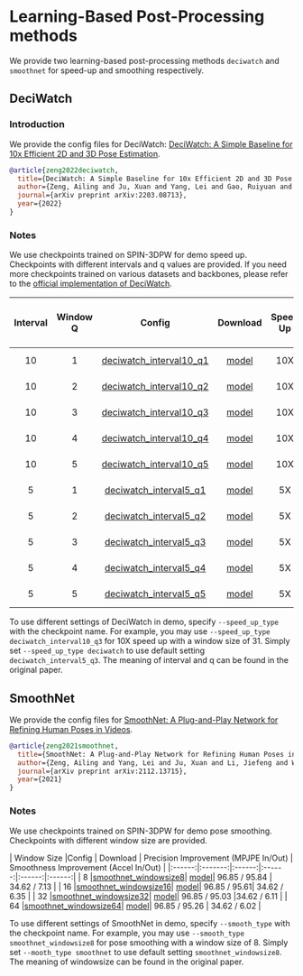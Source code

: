 # Learning-Based Post-Processing methods

We provide two learning-based post-processing methods ```deciwatch``` and ```smoothnet``` for speed-up and smoothing respectively.

## DeciWatch
### Introduction

We provide the config files for DeciWatch: [DeciWatch: A Simple Baseline for 10x Efficient 2D and 3D Pose Estimation](https://arxiv.org/pdf/2203.08713.pdf).

```BibTeX
@article{zeng2022deciwatch,
  title={DeciWatch: A Simple Baseline for 10x Efficient 2D and 3D Pose Estimation},
  author={Zeng, Ailing and Ju, Xuan and Yang, Lei and Gao, Ruiyuan and Zhu, Xizhou and Dai, Bo and Xu, Qiang},
  journal={arXiv preprint arXiv:2203.08713},
  year={2022}
}
```

### Notes

We use checkpoints trained on SPIN-3DPW for demo speed up. Checkpoints with different intervals and q values are provided. If you need more checkpoints trained on various datasets and backbones, please refer to the [official implementation of DeciWatch](https://github.com/cure-lab/DeciWatch).


| Interval |  Window Q  |Config  | Download | Speed Up | Precision Improvement (MPJPE In/Out) |
|:------:|:-------:|:------:|:------:|:------:|:------:|
| 10 | 1 |[deciwatch_interval10_q1](deciwatch_interval10_q1.py)| [model](https://openmmlab-share.oss-cn-hangzhou.aliyuncs.com/mmhuman3d/models/deciwatch/deciwatch_interval10_q1.pth.tar?versionId=CAEQOhiBgMChhsS9gxgiIDM5OGUwZGY0MTc4NTQ2M2NhZDEwMzU5MWUzMWNmZjY1)| 10X |99.35 / 95.85|
| 10 | 2 |[deciwatch_interval10_q2](deciwatch_interval10_q2.py)| [model](https://openmmlab-share.oss-cn-hangzhou.aliyuncs.com/mmhuman3d/models/deciwatch/deciwatch_interval10_q2.pth.tar?versionId=CAEQOhiBgICau8O9gxgiIDk1Y2Y0MzUxMmY0MDQzZThiYzhkMGJlMjc3ZDQ2NTQ2)| 10X | 99.45 / 96.37|
| 10 | 3 |[deciwatch_interval10_q3](deciwatch_interval10_q3.py)| [model](https://openmmlab-share.oss-cn-hangzhou.aliyuncs.com/mmhuman3d/models/deciwatch/deciwatch_interval10_q3.pth.tar?versionId=CAEQOhiBgICIq8O9gxgiIDZiMjEzMjY3ODA4MTQwNGY5NTU3OWNkZjRjZjI2ZDFi)| 10X | 99.60 / 96.98 |
| 10 | 4 |[deciwatch_interval10_q4](deciwatch_interval10_q4.py)| [model](https://openmmlab-share.oss-cn-hangzhou.aliyuncs.com/mmhuman3d/models/deciwatch/deciwatch_interval10_q4.pth.tar?versionId=CAEQOhiBgICUq8O9gxgiIDJkZjUwYWJmNTRkNjQxMDE4YmUyNWMwNTcwNGQ4M2Ix)| 10X | 99.58 / 96.87 |
| 10 | 5 |[deciwatch_interval10_q5](deciwatch_interval10_q5.py)| [model](https://openmmlab-share.oss-cn-hangzhou.aliyuncs.com/mmhuman3d/models/deciwatch/deciwatch_interval10_q5.pth.tar?versionId=CAEQOhiBgMCN7MS9gxgiIDUwNGFhM2Y0MGI3MjRiYWQ5NzZjODMwMDk3ZjU1OTk3)| 10X | 99.78 / 97.39 |
| 5 | 1 |[deciwatch_interval5_q1](deciwatch_interval5_q1.py)| [model](https://openmmlab-share.oss-cn-hangzhou.aliyuncs.com/mmhuman3d/models/deciwatch/deciwatch_interval5_q1.pth.tar?versionId=CAEQOhiBgIDfocS9gxgiIDkxN2Y3OWQzZmJiMTQyMTM5NWZhZTYxYmI0MDlmMDBh) | 5X |99.31 / 95.05 |
| 5 | 2 |[deciwatch_interval5_q2](deciwatch_interval5_q2.py)| [model](https://openmmlab-share.oss-cn-hangzhou.aliyuncs.com/mmhuman3d/models/deciwatch/deciwatch_interval5_q2.pth.tar?versionId=CAEQOhiBgIDgu8O9gxgiIDNjMDEyOWQ3NjRkODQ2YTI5MjUxYWU4NzhjOTc1YTRj) | 5X | 99.35 / 95.05 |
| 5 | 3 |[deciwatch_interval5_q3](deciwatch_interval5_q3.py)| [model](https://openmmlab-share.oss-cn-hangzhou.aliyuncs.com/mmhuman3d/models/deciwatch/deciwatch_interval5_q3.pth.tar?versionId=CAEQOhiBgIDJs8O9gxgiIDk1MDExMjI5Y2U1MDRmZjViMDBjOGU5YzY3OTRlNmE5) | 5X | 99.45 / 94.84 |
| 5 | 4 |[deciwatch_interval5_q4](deciwatch_interval5_q4.py)| [model](https://openmmlab-share.oss-cn-hangzhou.aliyuncs.com/mmhuman3d/models/deciwatch/deciwatch_interval5_q4.pth.tar?versionId=CAEQOhiBgMC.t8O9gxgiIGZjZWY3OTdhNGRjZjQyNjY5MGU5YzkxZTZjMWU1MTA2) |5X | 99.45 / 94.94 |
| 5 | 5 |[deciwatch_interval5_q5](deciwatch_interval5_q5.py)| [model](https://openmmlab-share.oss-cn-hangzhou.aliyuncs.com/mmhuman3d/models/deciwatch/deciwatch_interval5_q5.pth.tar?versionId=CAEQOhiBgMCyq8O9gxgiIDRjMzViMjllNWRiNjRlMzA5ZjczYWIxOGU2OGFkYjdl) |5X | 99.55 / 94.48 |

To use different settings of DeciWatch in demo, specify `--speed_up_type` with the checkpoint name. For example, you may use `--speed_up_type deciwatch_interval10_q3` for 10X speed up with a window size of 31. Simply set `--speed_up_type deciwatch` to use default setting `deciwatch_interval5_q3`. The meaning of interval and q can be found in the original paper.

## SmoothNet

We provide the config files for [SmoothNet: A Plug-and-Play Network for Refining Human Poses in Videos](https://arxiv.org/abs/2112.13715).


```BibTeX
@article{zeng2021smoothnet,
  title={SmoothNet: A Plug-and-Play Network for Refining Human Poses in Videos},
  author={Zeng, Ailing and Yang, Lei and Ju, Xuan and Li, Jiefeng and Wang, Jianyi and Xu, Qiang},
  journal={arXiv preprint arXiv:2112.13715},
  year={2021}
}
```

### Notes

We use checkpoints trained on SPIN-3DPW for demo pose smoothing. Checkpoints with different window size are provided.


| Window Size  |Config  | Download | Precision Improvement (MPJPE In/Out) | Smoothness Improvement (Accel In/Out) |
|:------:|:-------:|:------:|:------:|:------:|:------:|
| 8 |[smoothnet_windowsize8](smoothnet_windowsize8.py)| [model](https://openmmlab-share.oss-cn-hangzhou.aliyuncs.com/mmhuman3d/models/smoothnet/smoothnet_windowsize8.pth.tar?versionId=CAEQPhiBgMDo0s7shhgiIDgzNTRmNWM2ZWEzYTQyYzRhNzUwYTkzZWZkMmU5MWEw)| 96.85 / 95.84 | 34.62 / 7.13 |
| 16 |[smoothnet_windowsize16](smoothnet_windowsize16.py)| [model](https://openmmlab-share.oss-cn-hangzhou.aliyuncs.com/mmhuman3d/models/smoothnet/smoothnet_windowsize16.pth.tar?versionId=CAEQPhiBgMC.s87shhgiIGM3ZTI1ZGY1Y2NhNDQ2YzRiNmEyOGZhY2VjYWFiN2Zi)| 96.85 / 95.61| 34.62 / 6.35 |
| 32 |[smoothnet_windowsize32](smoothnet_windowsize32.py)| [model](https://openmmlab-share.oss-cn-hangzhou.aliyuncs.com/mmhuman3d/models/smoothnet/smoothnet_windowsize32.pth.tar?versionId=CAEQPhiBgIDf0s7shhgiIDhmYmM3YWQ0ZGI3NjRmZTc4NTk2NDE1MTA2MTUyMGRm)| 96.85 / 95.03 |34.62 / 6.11 |
| 64 |[smoothnet_windowsize64](smoothnet_windowsize64.py)| [model](https://openmmlab-share.oss-cn-hangzhou.aliyuncs.com/mmhuman3d/models/smoothnet/smoothnet_windowsize64.pth.tar?versionId=CAEQPhiBgMCyw87shhgiIGEwODI4ZjdiYmFkYTQ0NzZiNDVkODk3MDBlYzE1Y2Rh)| 96.85 / 95.26 | 34.62 / 6.02 |

To use different settings of SmoothNet in demo, specify `--smooth_type` with the checkpoint name. For example, you may use `--smooth_type smoothnet_windowsize8` for pose smoothing with a window size of 8. Simply set `--mooth_type smoothnet` to use default setting `smoothnet_windowsize8`. The meaning of windowsize can be found in the original paper.
